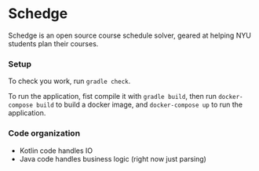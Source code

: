 # Schedge
Schedge is an open source course schedule solver, geared at helping NYU students
plan their courses.

### Setup
To check you work, run `gradle check`.

To run the application, fist compile it with `gradle build`, then run
`docker-compose build` to build a docker image, and `docker-compose up` to
run the application.

### Code organization
- Kotlin code handles IO
- Java code handles business logic (right now just parsing)
